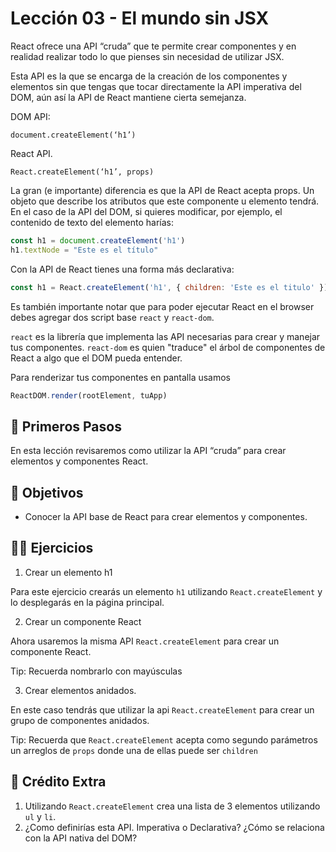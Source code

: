 # Lección 03 - El mundo sin JSX

React ofrece una API “cruda” que te permite crear componentes y en realidad realizar todo lo que pienses sin necesidad de utilizar JSX.

Esta API es la que se encarga de la creación de los componentes y elementos sin que tengas que tocar directamente la API imperativa del DOM, aún así la API de React mantiene cierta semejanza.

DOM API:

`document.createElement(‘h1’)`

React API.

`React.createElement(‘h1’, props)`

La gran (e importante) diferencia es que la API de React acepta props. Un objeto que describe los atributos que este componente u elemento tendrá. En el caso de la API del DOM, si quieres modificar, por ejemplo, el contenido de texto del elemento harías:

```javascript
const h1 = document.createElement('h1')
h1.textNode = "Este es el título"
```

Con la API de React tienes una forma más declarativa:

```javascript
const h1 = React.createElement('h1', { children: 'Este es el titulo' })
```

Es también importante notar que para poder ejecutar React en el browser debes agregar dos script base `react` y  `react-dom`.

`react` es la librería que implementa las API necesarias para crear y manejar tus componentes. `react-dom` es quien "traduce" el árbol de componentes de React a algo que el DOM pueda entender.

Para renderizar tus componentes en pantalla usamos

```javascript
ReactDOM.render(rootElement, tuApp)
```

## 🐾 Primeros Pasos

En esta lección revisaremos como utilizar la API “cruda” para crear elementos y componentes React.

## 🎯 Objetivos

- Conocer la API base de React para crear elementos y componentes.

## 🏋️‍♂️ Ejercicios

1. Crear un elemento h1

Para este ejercicio crearás un elemento `h1` utilizando `React.createElement` y lo desplegarás en la página principal.

2. Crear un componente React

Ahora usaremos la misma API `React.createElement` para crear un componente React.

Tip: Recuerda nombrarlo con mayúsculas

3. Crear elementos anidados.

En este caso tendrás que utilizar la api `React.createElement` para crear un grupo de componentes anidados.

Tip: Recuerda que `React.createElement` acepta como segundo parámetros un arreglos de `props` donde una de ellas puede ser `children`

## 💸 Crédito Extra

1. Utilizando `React.createElement` crea una lista de 3 elementos utilizando `ul` y `li`.
2. ¿Como definirías esta API. Imperativa o Declarativa? ¿Cómo se relaciona con la API nativa del DOM?

